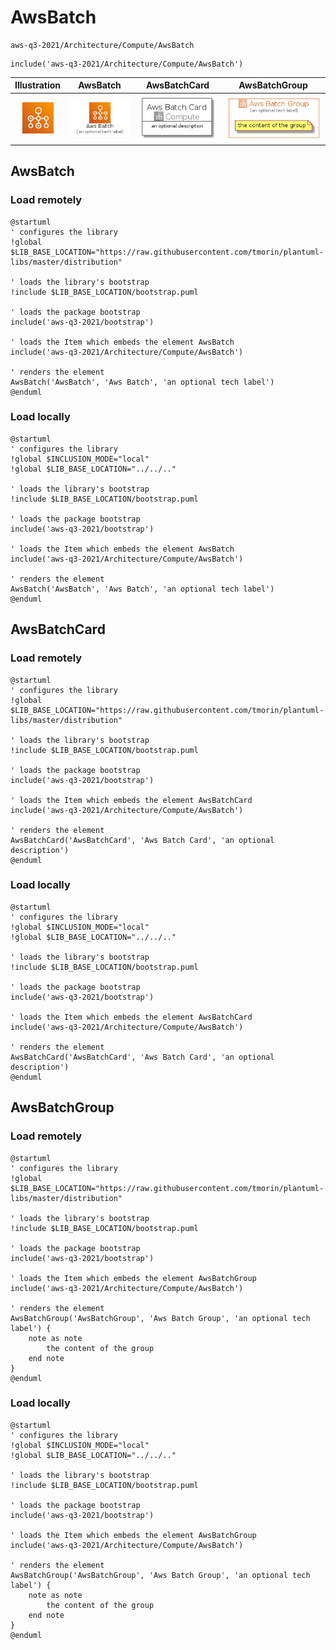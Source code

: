 # AwsBatch


```text
aws-q3-2021/Architecture/Compute/AwsBatch
```

```text
include('aws-q3-2021/Architecture/Compute/AwsBatch')
```



| Illustration | AwsBatch | AwsBatchCard | AwsBatchGroup |
| :---: | :---: | :---: | :---: |
| ![illustration for Illustration](../../../aws-q3-2021/Architecture/Compute/AwsBatch.png) | ![illustration for AwsBatch](../../../aws-q3-2021/Architecture/Compute/AwsBatch.Local.png) | ![illustration for AwsBatchCard](../../../aws-q3-2021/Architecture/Compute/AwsBatchCard.Local.png) | ![illustration for AwsBatchGroup](../../../aws-q3-2021/Architecture/Compute/AwsBatchGroup.Local.png) |




## AwsBatch

### Load remotely
```plantuml
@startuml
' configures the library
!global $LIB_BASE_LOCATION="https://raw.githubusercontent.com/tmorin/plantuml-libs/master/distribution"

' loads the library's bootstrap
!include $LIB_BASE_LOCATION/bootstrap.puml

' loads the package bootstrap
include('aws-q3-2021/bootstrap')

' loads the Item which embeds the element AwsBatch
include('aws-q3-2021/Architecture/Compute/AwsBatch')

' renders the element
AwsBatch('AwsBatch', 'Aws Batch', 'an optional tech label')
@enduml
```

### Load locally
```plantuml
@startuml
' configures the library
!global $INCLUSION_MODE="local"
!global $LIB_BASE_LOCATION="../../.."

' loads the library's bootstrap
!include $LIB_BASE_LOCATION/bootstrap.puml

' loads the package bootstrap
include('aws-q3-2021/bootstrap')

' loads the Item which embeds the element AwsBatch
include('aws-q3-2021/Architecture/Compute/AwsBatch')

' renders the element
AwsBatch('AwsBatch', 'Aws Batch', 'an optional tech label')
@enduml
```

## AwsBatchCard

### Load remotely
```plantuml
@startuml
' configures the library
!global $LIB_BASE_LOCATION="https://raw.githubusercontent.com/tmorin/plantuml-libs/master/distribution"

' loads the library's bootstrap
!include $LIB_BASE_LOCATION/bootstrap.puml

' loads the package bootstrap
include('aws-q3-2021/bootstrap')

' loads the Item which embeds the element AwsBatchCard
include('aws-q3-2021/Architecture/Compute/AwsBatch')

' renders the element
AwsBatchCard('AwsBatchCard', 'Aws Batch Card', 'an optional description')
@enduml
```

### Load locally
```plantuml
@startuml
' configures the library
!global $INCLUSION_MODE="local"
!global $LIB_BASE_LOCATION="../../.."

' loads the library's bootstrap
!include $LIB_BASE_LOCATION/bootstrap.puml

' loads the package bootstrap
include('aws-q3-2021/bootstrap')

' loads the Item which embeds the element AwsBatchCard
include('aws-q3-2021/Architecture/Compute/AwsBatch')

' renders the element
AwsBatchCard('AwsBatchCard', 'Aws Batch Card', 'an optional description')
@enduml
```

## AwsBatchGroup

### Load remotely
```plantuml
@startuml
' configures the library
!global $LIB_BASE_LOCATION="https://raw.githubusercontent.com/tmorin/plantuml-libs/master/distribution"

' loads the library's bootstrap
!include $LIB_BASE_LOCATION/bootstrap.puml

' loads the package bootstrap
include('aws-q3-2021/bootstrap')

' loads the Item which embeds the element AwsBatchGroup
include('aws-q3-2021/Architecture/Compute/AwsBatch')

' renders the element
AwsBatchGroup('AwsBatchGroup', 'Aws Batch Group', 'an optional tech label') {
    note as note
        the content of the group
    end note
}
@enduml
```

### Load locally
```plantuml
@startuml
' configures the library
!global $INCLUSION_MODE="local"
!global $LIB_BASE_LOCATION="../../.."

' loads the library's bootstrap
!include $LIB_BASE_LOCATION/bootstrap.puml

' loads the package bootstrap
include('aws-q3-2021/bootstrap')

' loads the Item which embeds the element AwsBatchGroup
include('aws-q3-2021/Architecture/Compute/AwsBatch')

' renders the element
AwsBatchGroup('AwsBatchGroup', 'Aws Batch Group', 'an optional tech label') {
    note as note
        the content of the group
    end note
}
@enduml
```

